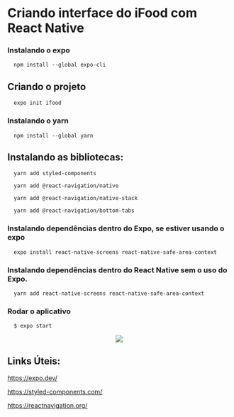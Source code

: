 # Criando interface do iFood com React Native

### Instalando o expo
```
  npm install --global expo-cli
```
## Criando o projeto
```
  expo init ifood
````
### Instalando o yarn
```
  npm install --global yarn
```
## Instalando as bibliotecas:
```
  yarn add styled-components

  yarn add @react-navigation/native

  yarn add @react-navigation/native-stack

  yarn add @react-navigation/bottom-tabs
````
### Instalando dependências dentro do Expo, se estiver usando o expo 
```
  expo install react-native-screens react-native-safe-area-context
```
### Instalando dependências dentro do React Native sem o uso do Expo. 
```
  yarn add react-native-screens react-native-safe-area-context
```
### Rodar o aplicativo
```
  $ expo start
```
<p align="center">
  <img src=".github/expoStart.png">
</p>

## Links Úteis:

https://expo.dev/

https://styled-components.com/

https://reactnavigation.org/



